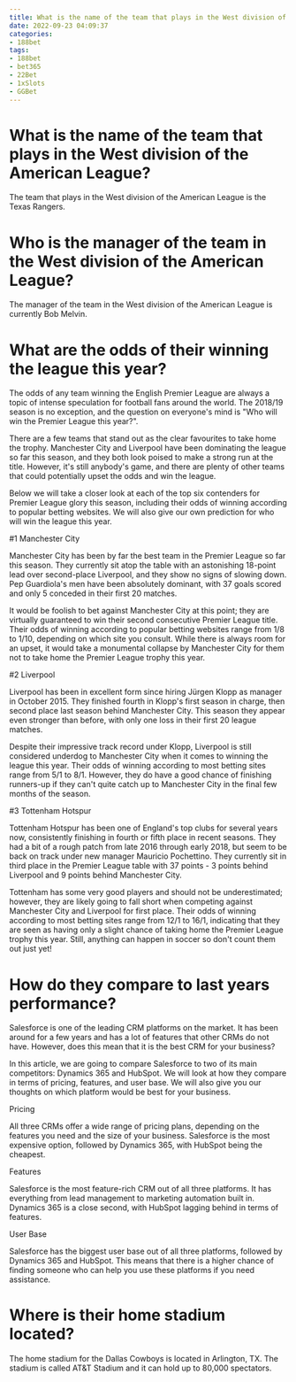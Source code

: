 ```yaml
---
title: What is the name of the team that plays in the West division of the American League
date: 2022-09-23 04:09:37
categories:
- 188bet
tags:
- 188bet
- bet365
- 22Bet
- 1xSlots
- GGBet
---
```



#  What is the name of the team that plays in the West division of the American League?

The team that plays in the West division of the American League is the Texas Rangers.

#  Who is the manager of the team in the West division of the American League?

The manager of the team in the West division of the American League is currently Bob Melvin.

#  What are the odds of their winning the league this year?

The odds of any team winning the English Premier League are always a topic of intense speculation for football fans around the world. The 2018/19 season is no exception, and the question on everyone's mind is "Who will win the Premier League this year?".

There are a few teams that stand out as the clear favourites to take home the trophy. Manchester City and Liverpool have been dominating the league so far this season, and they both look poised to make a strong run at the title. However, it's still anybody's game, and there are plenty of other teams that could potentially upset the odds and win the league.

Below we will take a closer look at each of the top six contenders for Premier League glory this season, including their odds of winning according to popular betting websites. We will also give our own prediction for who will win the league this year.

#1 Manchester City

Manchester City has been by far the best team in the Premier League so far this season. They currently sit atop the table with an astonishing 18-point lead over second-place Liverpool, and they show no signs of slowing down. Pep Guardiola's men have been absolutely dominant, with 37 goals scored and only 5 conceded in their first 20 matches.

It would be foolish to bet against Manchester City at this point; they are virtually guaranteed to win their second consecutive Premier League title. Their odds of winning according to popular betting websites range from 1/8 to 1/10, depending on which site you consult. While there is always room for an upset, it would take a monumental collapse by Manchester City for them not to take home the Premier League trophy this year.

#2 Liverpool

Liverpool has been in excellent form since hiring Jürgen Klopp as manager in October 2015. They finished fourth in Klopp's first season in charge, then second place last season behind Manchester City. This season they appear even stronger than before, with only one loss in their first 20 league matches.

Despite their impressive track record under Klopp, Liverpool is still considered underdog to Manchester City when it comes to winning the league this year. Their odds of winning according to most betting sites range from 5/1 to 8/1. However, they do have a good chance of finishing runners-up if they can't quite catch up to Manchester City in the final few months of the season.

#3 Tottenham Hotspur

Tottenham Hotspur has been one of England's top clubs for several years now, consistently finishing in fourth or fifth place in recent seasons. They had a bit of a rough patch from late 2016 through early 2018, but seem to be back on track under new manager Mauricio Pochettino. They currently sit in third place in the Premier League table with 37 points - 3 points behind Liverpool and 9 points behind Manchester City.

Tottenham has some very good players and should not be underestimated; however, they are likely going to fall short when competing against Manchester City and Liverpool for first place. Their odds of winning according to most betting sites range from 12/1 to 16/1, indicating that they are seen as having only a slight chance of taking home the Premier League trophy this year. Still, anything can happen in soccer so don't count them out just yet!

#  How do they compare to last years performance?

Salesforce is one of the leading CRM platforms on the market. It has been around for a few years and has a lot of features that other CRMs do not have. However, does this mean that it is the best CRM for your business?

In this article, we are going to compare Salesforce to two of its main competitors: Dynamics 365 and HubSpot. We will look at how they compare in terms of pricing, features, and user base. We will also give you our thoughts on which platform would be best for your business.

Pricing

All three CRMs offer a wide range of pricing plans, depending on the features you need and the size of your business. Salesforce is the most expensive option, followed by Dynamics 365, with HubSpot being the cheapest.

Features

Salesforce is the most feature-rich CRM out of all three platforms. It has everything from lead management to marketing automation built in. Dynamics 365 is a close second, with HubSpot lagging behind in terms of features.

User Base

Salesforce has the biggest user base out of all three platforms, followed by Dynamics 365 and HubSpot. This means that there is a higher chance of finding someone who can help you use these platforms if you need assistance.

#  Where is their home stadium located?

The home stadium for the Dallas Cowboys is located in Arlington, TX. The stadium is called AT&T Stadium and it can hold up to 80,000 spectators.